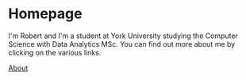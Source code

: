 # Homepage

I'm Robert and I'm a student at York University studying the Computer Science with Data Analytics MSc. You can find out more about me by clicking on the various links.

[About](/about.md)
